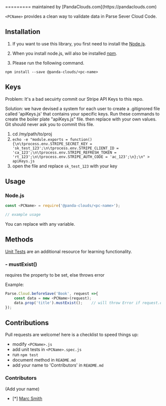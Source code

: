 
<PCName>
=========
maintained by [PandaClouds.com](https://pandaclouds.com)

`<PCName>` provides a clean way to validate data in Parse Sever Cloud Code.


Installation
------------

1. If you want to use this library, you first need to install the [Node.js](https://nodejs.org/en/).

2. When you install node.js, will also be installed [npm](https://www.npmjs.com/).

3. Please run the following command.

```
npm install --save @panda-clouds/<pc-name>
```

Keys
----
Problem:
It's a bad secuirty commit our Stripe API Keys to this repo.

Solution:
we have devised a system for each user to create a .gitignored file called 'apiKeys.js' that contains your specific keys.
Run these commands to create the boiler plate "apiKeys.js" file. then replace with your own values.
Git should never ask you to commit this file.

1. cd /my/path/to/proj
2. `echo -e "module.exports = function() {\n\tprocess.env.STRIPE_SECRET_KEY = 'sk_test_123';\n\tprocess.env.STRIPE_CLIENT_ID = 'ca_123';\n\tprocess.env.STRIPE_REFRESH_TOKEN = 'rt_123';\n\tprocess.env.STRIPE_AUTH_CODE = 'ac_123';\n};\n" > apiKeys.js`
3. open the file and replace `sk_test_123` with your key



Usage
-----

### Node.js

```javascript
const <PCName> = require('@panda-clouds/<pc-name>');

// example usage

```

You can replace <PCName> with any variable.


Methods
-------

[Unit Tests] are an additional resource for learning functionality.

### - mustExist()

requires the property to be set,
else throws error

Example:

```javascript
Parse.Cloud.beforeSave('Book', request =>{
	const data = new <PCName>(request);
	data.prop('title').mustExist();    // will throw Error if request.object.get('title') doesn't exist
});
```



Contributions
-------------

Pull requests are welcome! here is a checklist to speed things up:

- modify `<PCName>.js`
- add unit tests in `<PCName>.spec.js`
- run `npm test`
- document method in `README.md`
- add your name to 'Contributors' in `README.md`


### Contributors

(Add your name)

- [*] [Marc Smith](https://github.com/mrmarcsmith)


[Unit Tests]: https://github.com/panda-clouds/string/blob/master/spec/<PCName>.spec.js

